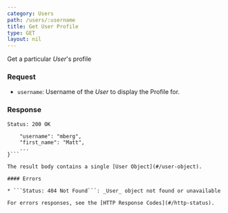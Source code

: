 ```yaml
---
category: Users
path: /users/:username
title: Get User Profile
type: GET
layout: nil
---
```


Get a particular _User_'s profile

### Request

* `username`: Username of the _User_ to display the Profile for.

### Response

```Status: 200 OK```

```{
	"username": "mberg",
	"first_name": "Matt",
	...
}```

The result body contains a single [User Object](#/user-object).

#### Errors

* ```Status: 404 Not Found```: _User_ object not found or unavailable

For errors responses, see the [HTTP Response Codes](#/http-status).